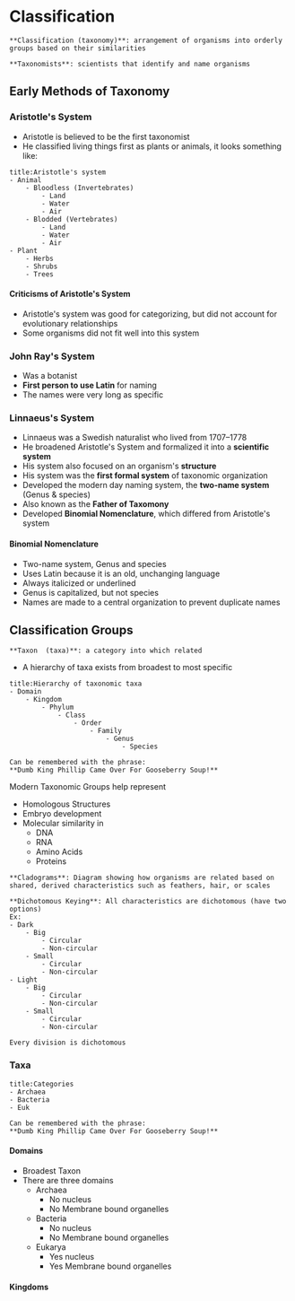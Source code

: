# Classification
```ad-def
**Classification (taxonomy)**: arrangement of organisms into orderly groups based on their similarities

**Taxonomists**: scientists that identify and name organisms
```

## Early Methods of Taxonomy
### Aristotle's System
- Aristotle is believed to be the first taxonomist
- He classified living things first as plants or animals, it looks something like:

```ad-info
title:Aristotle's system
- Animal
	- Bloodless (Invertebrates)
		- Land
		- Water
		- Air
	- Blodded (Vertebrates)
		- Land
		- Water
		- Air
- Plant
	- Herbs
	- Shrubs
	- Trees
```

#### Criticisms of Aristotle's System
- Aristotle's system was good for categorizing, but did not account for evolutionary relationships
- Some organisms did not fit well into this system

### John Ray's System
- Was a botanist
- **First person to use Latin** for naming
- The names were very long as specific

### Linnaeus's System
- Linnaeus was a Swedish naturalist who lived from 1707–1778
- He broadened Aristotle's System and formalized it into a **scientific system**
- His system also focused on an organism's **structure**
- His system was the **first formal system** of taxonomic organization
- Developed the modern day naming system, the **two-name system** (Genus & species)
- Also known as the **Father of Taxomony**
- Developed **Binomial Nomenclature**, which differed from Aristotle's system

#### Binomial Nomenclature
- Two-name system, Genus and species
- Uses Latin because it is an old, unchanging language
- Always italicized or underlined
- Genus is capitalized, but not species
- Names are made to a central organization to prevent duplicate names

## Classification Groups
```ad-def
**Taxon  (taxa)**: a category into which related
```
- A hierarchy of taxa exists from broadest to most specific
```ad-info
title:Hierarchy of taxonomic taxa
- Domain
	- Kingdom
		- Phylum
			- Class
				- Order
					- Family
						- Genus
							- Species

Can be remembered with the phrase:
**Dumb King Phillip Came Over For Gooseberry Soup!**
```

Modern Taxonomic Groups help represent
- Homologous Structures
- Embryo development
- Molecular similarity in 
	- DNA
	- RNA
	- Amino Acids
	- Proteins

```ad-def
**Cladograms**: Diagram showing how organisms are related based on shared, derived characteristics such as feathers, hair, or scales

**Dichotomous Keying**: All characteristics are dichotomous (have two options)
Ex:
- Dark
	- Big
		- Circular
		- Non-circular
	- Small
		- Circular
		- Non-circular
- Light
	- Big
		- Circular
		- Non-circular
	- Small
		- Circular
		- Non-circular

Every division is dichotomous
```

### Taxa
```ad-info
title:Categories
- Archaea
- Bacteria
- Euk

Can be remembered with the phrase:
**Dumb King Phillip Came Over For Gooseberry Soup!**
```
#### Domains
- Broadest Taxon
- There are three domains
	- Archaea
		- No nucleus
		- No Membrane bound organelles
	- Bacteria
		- No nucleus
		- No Membrane bound organelles
	- Eukarya
		- Yes nucleus
		- Yes Membrane bound organelles

#### Kingdoms